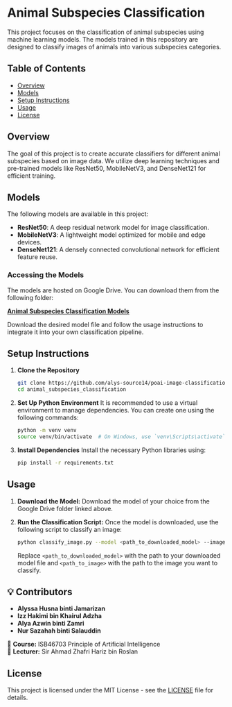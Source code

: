 
# Animal Subspecies Classification

This project focuses on the classification of animal subspecies using machine learning models. The models trained in this repository are designed to classify images of animals into various subspecies categories.

## Table of Contents

- [Overview](#overview)
- [Models](#models)
- [Setup Instructions](#setup-instructions)
- [Usage](#usage)
- [License](#license)

## Overview

The goal of this project is to create accurate classifiers for different animal subspecies based on image data. We utilize deep learning techniques and pre-trained models like ResNet50, MobileNetV3, and DenseNet121 for efficient training.

## Models

The following models are available in this project:

- **ResNet50**: A deep residual network model for image classification.
- **MobileNetV3**: A lightweight model optimized for mobile and edge devices.
- **DenseNet121**: A densely connected convolutional network for efficient feature reuse.

### Accessing the Models

The models are hosted on Google Drive. You can download them from the following folder:

[**Animal Subspecies Classification Models**](https://drive.google.com/drive/folders/1amG7RqxqujTs5DDMLn1nexEp-KSVoR4U?usp=sharing)

Download the desired model file and follow the usage instructions to integrate it into your own classification pipeline.

## Setup Instructions

1. **Clone the Repository**
   ```bash
   git clone https://github.com/alys-source14/poai-image-classification.git
   cd animal_subspecies_classification
   ```

2. **Set Up Python Environment**
   It is recommended to use a virtual environment to manage dependencies. You can create one using the following commands:
   
   ```bash
   python -m venv venv
   source venv/bin/activate  # On Windows, use `venv\Scripts\activate`
   ```

3. **Install Dependencies**
   Install the necessary Python libraries using:
   ```bash
   pip install -r requirements.txt
   ```

## Usage

1. **Download the Model:**
   Download the model of your choice from the Google Drive folder linked above.

2. **Run the Classification Script:**
   Once the model is downloaded, use the following script to classify an image:

   ```bash
   python classify_image.py --model <path_to_downloaded_model> --image <path_to_image>
   ```
   Replace `<path_to_downloaded_model>` with the path to your downloaded model file and `<path_to_image>` with the path to the image you want to classify.

## 💡 Contributors
- **Alyssa Husna binti Jamarizan**
- **Izz Hakimi bin Khairul Adzha**
- **Alya Azwin binti Zamri**
- **Nur Sazahah binti Salauddin**

📌 **Course:** ISB46703 Principle of Artificial Intelligence  
📌 **Lecturer:** Sir Ahmad Zhafri Hariz bin Roslan

## License

This project is licensed under the MIT License - see the [LICENSE](LICENSE) file for details.
